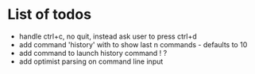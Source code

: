 # List of todos
- handle ctrl+c, no quit, instead ask user to press ctrl+d
- add command 'history' with <n> to show last n commands - defaults to 10
- add command to launch history command !<id> ?
- add optimist parsing on command line input
